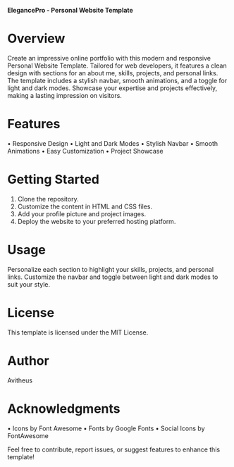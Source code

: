**ElegancePro - Personal Website Template**

# Overview

Create an impressive online portfolio with this modern and responsive Personal Website Template. Tailored for web developers, it features a clean design with sections for an about me, skills, projects, and personal links. The template includes a stylish navbar, smooth animations, and a toggle for light and dark modes. Showcase your expertise and projects effectively, making a lasting impression on visitors.

# Features

• Responsive Design
• Light and Dark Modes
• Stylish Navbar
• Smooth Animations
• Easy Customization
• Project Showcase

# Getting Started

1. Clone the repository.
2. Customize the content in HTML and CSS files.
3. Add your profile picture and project images.
4. Deploy the website to your preferred hosting platform.

# Usage

Personalize each section to highlight your skills, projects, and personal links. Customize the navbar and toggle between light and dark modes to suit your style.

# License

This template is licensed under the MIT License.

# Author

Avitheus

# Acknowledgments

• Icons by Font Awesome
• Fonts by Google Fonts
• Social Icons by FontAwesome

Feel free to contribute, report issues, or suggest features to enhance this template!
